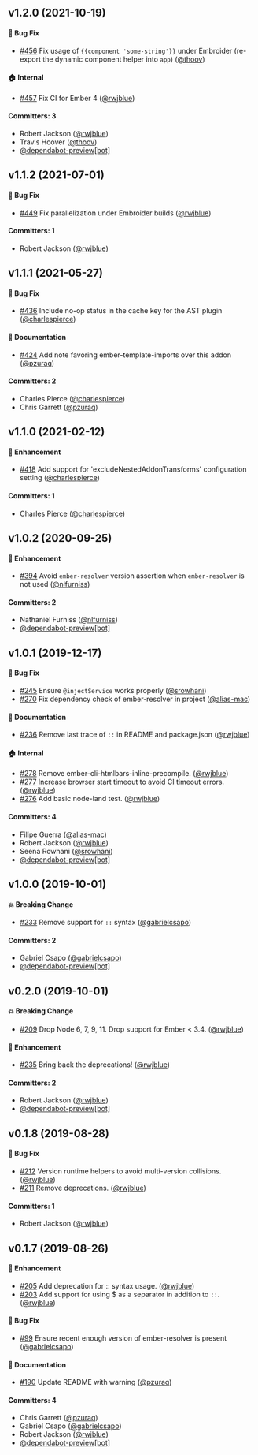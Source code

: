 ## v1.2.0 (2021-10-19)

#### :bug: Bug Fix
* [#456](https://github.com/rwjblue/ember-holy-futuristic-template-namespacing-batman/pull/456) Fix usage of `{{component 'some-string'}}` under Embroider (re-export the dynamic component helper into `app`) ([@thoov](https://github.com/thoov))

#### :house: Internal
* [#457](https://github.com/rwjblue/ember-holy-futuristic-template-namespacing-batman/pull/457) Fix CI for Ember 4 ([@rwjblue](https://github.com/rwjblue))

#### Committers: 3
- Robert Jackson ([@rwjblue](https://github.com/rwjblue))
- Travis Hoover ([@thoov](https://github.com/thoov))
- [@dependabot-preview[bot]](https://github.com/apps/dependabot-preview)

## v1.1.2 (2021-07-01)

#### :bug: Bug Fix
* [#449](https://github.com/rwjblue/ember-holy-futuristic-template-namespacing-batman/pull/449) Fix parallelization under Embroider builds ([@rwjblue](https://github.com/rwjblue))

#### Committers: 1
- Robert Jackson ([@rwjblue](https://github.com/rwjblue))

## v1.1.1 (2021-05-27)

#### :bug: Bug Fix
* [#436](https://github.com/rwjblue/ember-holy-futuristic-template-namespacing-batman/pull/436) Include no-op status in the cache key for the AST plugin ([@charlespierce](https://github.com/charlespierce))

#### :memo: Documentation
* [#424](https://github.com/rwjblue/ember-holy-futuristic-template-namespacing-batman/pull/424) Add note favoring ember-template-imports over this addon ([@pzuraq](https://github.com/pzuraq))

#### Committers: 2
- Charles Pierce ([@charlespierce](https://github.com/charlespierce))
- Chris Garrett ([@pzuraq](https://github.com/pzuraq))

## v1.1.0 (2021-02-12)

#### :rocket: Enhancement
* [#418](https://github.com/rwjblue/ember-holy-futuristic-template-namespacing-batman/pull/418) Add support for 'excludeNestedAddonTransforms' configuration setting ([@charlespierce](https://github.com/charlespierce))

#### Committers: 1
- Charles Pierce ([@charlespierce](https://github.com/charlespierce))

## v1.0.2 (2020-09-25)

#### :rocket: Enhancement
* [#394](https://github.com/rwjblue/ember-holy-futuristic-template-namespacing-batman/pull/394) Avoid `ember-resolver` version assertion when `ember-resolver` is not used ([@nlfurniss](https://github.com/nlfurniss))

#### Committers: 2
- Nathaniel Furniss ([@nlfurniss](https://github.com/nlfurniss))
- [@dependabot-preview[bot]](https://github.com/apps/dependabot-preview)

## v1.0.1 (2019-12-17)

#### :bug: Bug Fix
* [#245](https://github.com/rwjblue/ember-holy-futuristic-template-namespacing-batman/pull/245) Ensure `@injectService` works properly ([@srowhani](https://github.com/srowhani))
* [#270](https://github.com/rwjblue/ember-holy-futuristic-template-namespacing-batman/pull/270) Fix dependency check of ember-resolver in project ([@alias-mac](https://github.com/alias-mac))

#### :memo: Documentation
* [#236](https://github.com/rwjblue/ember-holy-futuristic-template-namespacing-batman/pull/236) Remove last trace of `::` in README and package.json ([@rwjblue](https://github.com/rwjblue))

#### :house: Internal
* [#278](https://github.com/rwjblue/ember-holy-futuristic-template-namespacing-batman/pull/278) Remove ember-cli-htmlbars-inline-precompile. ([@rwjblue](https://github.com/rwjblue))
* [#277](https://github.com/rwjblue/ember-holy-futuristic-template-namespacing-batman/pull/277) Increase browser start timeout to avoid CI timeout errors. ([@rwjblue](https://github.com/rwjblue))
* [#276](https://github.com/rwjblue/ember-holy-futuristic-template-namespacing-batman/pull/276) Add basic node-land test. ([@rwjblue](https://github.com/rwjblue))

#### Committers: 4
- Filipe Guerra ([@alias-mac](https://github.com/alias-mac))
- Robert Jackson ([@rwjblue](https://github.com/rwjblue))
- Seena Rowhani ([@srowhani](https://github.com/srowhani))
- [@dependabot-preview[bot]](https://github.com/apps/dependabot-preview)

## v1.0.0 (2019-10-01)

#### :boom: Breaking Change
* [#233](https://github.com/rwjblue/ember-holy-futuristic-template-namespacing-batman/pull/233) Remove support for `::` syntax ([@gabrielcsapo](https://github.com/gabrielcsapo))

#### Committers: 2
- Gabriel Csapo ([@gabrielcsapo](https://github.com/gabrielcsapo))
- [@dependabot-preview[bot]](https://github.com/apps/dependabot-preview)

## v0.2.0 (2019-10-01)

#### :boom: Breaking Change
* [#209](https://github.com/rwjblue/ember-holy-futuristic-template-namespacing-batman/pull/209) Drop Node 6, 7, 9, 11. Drop support for Ember < 3.4. ([@rwjblue](https://github.com/rwjblue))

#### :rocket: Enhancement
* [#235](https://github.com/rwjblue/ember-holy-futuristic-template-namespacing-batman/pull/235) Bring back the deprecations! ([@rwjblue](https://github.com/rwjblue))

#### Committers: 2
- Robert Jackson ([@rwjblue](https://github.com/rwjblue))
- [@dependabot-preview[bot]](https://github.com/apps/dependabot-preview)

## v0.1.8 (2019-08-28)

#### :bug: Bug Fix
* [#212](https://github.com/rwjblue/ember-holy-futuristic-template-namespacing-batman/pull/212) Version runtime helpers to avoid multi-version collisions. ([@rwjblue](https://github.com/rwjblue))
* [#211](https://github.com/rwjblue/ember-holy-futuristic-template-namespacing-batman/pull/211) Remove deprecations. ([@rwjblue](https://github.com/rwjblue))

#### Committers: 1
- Robert Jackson ([@rwjblue](https://github.com/rwjblue))

## v0.1.7 (2019-08-26)

#### :rocket: Enhancement
* [#205](https://github.com/rwjblue/ember-holy-futuristic-template-namespacing-batman/pull/205) Add deprecation for :: syntax usage. ([@rwjblue](https://github.com/rwjblue))
* [#203](https://github.com/rwjblue/ember-holy-futuristic-template-namespacing-batman/pull/203) Add support for using $ as a separator in addition to `::`. ([@rwjblue](https://github.com/rwjblue))

#### :bug: Bug Fix
* [#99](https://github.com/rwjblue/ember-holy-futuristic-template-namespacing-batman/pull/99) Ensure recent enough version of ember-resolver is present ([@gabrielcsapo](https://github.com/gabrielcsapo))

#### :memo: Documentation
* [#190](https://github.com/rwjblue/ember-holy-futuristic-template-namespacing-batman/pull/190) Update README with warning ([@pzuraq](https://github.com/pzuraq))

#### Committers: 4
- Chris Garrett ([@pzuraq](https://github.com/pzuraq))
- Gabriel Csapo ([@gabrielcsapo](https://github.com/gabrielcsapo))
- Robert Jackson ([@rwjblue](https://github.com/rwjblue))
- [@dependabot-preview[bot]](https://github.com/apps/dependabot-preview)

